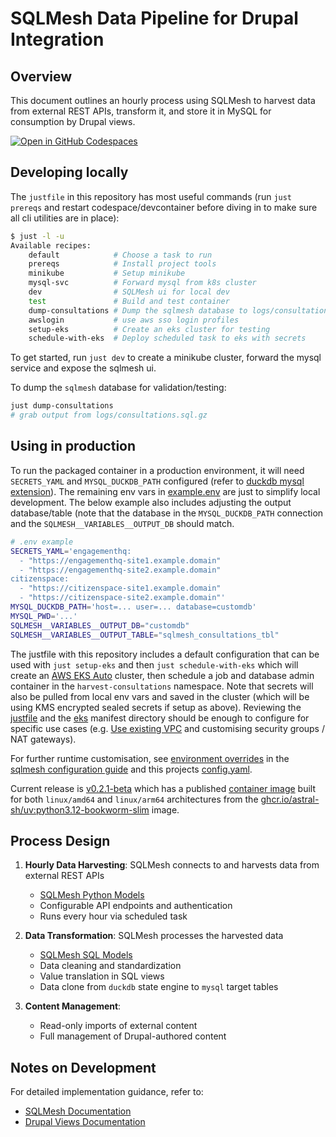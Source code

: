 # SQLMesh Data Pipeline for Drupal Integration

## Overview
This document outlines an hourly process using SQLMesh to harvest data from external REST APIs, transform it, and store it in MySQL for consumption by Drupal views.

[![Open in GitHub Codespaces](https://github.com/codespaces/badge.svg)](https://codespaces.new/wagov-dtt/wa.gov.au_harvest-consultations)

## Developing locally
The `justfile` in this repository has most useful commands (run `just prereqs` and restart codespace/devcontainer before diving in to make sure all cli utilities are in place):

```bash
$ just -l -u
Available recipes:
    default            # Choose a task to run
    prereqs            # Install project tools
    minikube           # Setup minikube
    mysql-svc          # Forward mysql from k8s cluster
    dev                # SQLMesh ui for local dev
    test               # Build and test container
    dump-consultations # Dump the sqlmesh database to logs/consultations.sql.gz (run test to create/populate db first)
    awslogin           # use aws sso login profiles
    setup-eks          # Create an eks cluster for testing
    schedule-with-eks  # Deploy scheduled task to eks with secrets
```

To get started, run `just dev` to create a minikube cluster, forward the mysql service and expose the sqlmesh ui.

To dump the `sqlmesh` database for validation/testing:

```bash
just dump-consultations
# grab output from logs/consultations.sql.gz
```

## Using in production

To run the packaged container in a production environment, it will need `SECRETS_YAML` and `MYSQL_DUCKDB_PATH` configured (refer to [duckdb mysql extension](https://duckdb.org/docs/extensions/mysql#configuration)). The remaining env vars in [example.env](example.env) are just to simplify local development. The below example also includes adjusting the output database/table (note that the database in the `MYSQL_DUCKDB_PATH` connection and the `SQLMESH__VARIABLES__OUTPUT_DB` should match.

```bash
# .env example
SECRETS_YAML='engagementhq:
  - "https://engagementhq-site1.example.domain"
  - "https://engagementhq-site2.example.domain"
citizenspace:
  - "https://citizenspace-site1.example.domain"
  - "https://citizenspace-site2.example.domain"'
MYSQL_DUCKDB_PATH='host=... user=... database=customdb'
MYSQL_PWD='...'
SQLMESH__VARIABLES__OUTPUT_DB="customdb"
SQLMESH__VARIABLES__OUTPUT_TABLE="sqlmesh_consultations_tbl"
```

The justfile with this repository includes a default configuration that can be used with `just setup-eks` and then `just schedule-with-eks` which will create an [AWS EKS Auto](https://docs.aws.amazon.com/eks/latest/userguide/quickstart.html) cluster, then schedule a job and database admin container in the `harvest-consultations` namespace. Note that secrets will also be pulled from local env vars and saved in the cluster (which will be using KMS encrypted sealed secrets if setup as above). Reviewing the [justfile](justfile) and the [eks](eks) manifest directory should be enough to configure for specific use cases (e.g. [Use existing VPC](https://eksctl.io/usage/vpc-configuration/#use-existing-vpc-other-custom-configuration) and customising security groups / NAT gateways).

For further runtime customisation, see [environment overrides](https://sqlmesh.readthedocs.io/en/stable/guides/configuration/#overrides) in the [sqlmesh configuration guide](https://sqlmesh.readthedocs.io/en/stable/guides/configuration/) and this projects [config.yaml](./config.yaml).

Current release is [v0.2.1-beta](https://github.com/wagov-dtt/wa.gov.au_harvest-consultations/releases/tag/v0.2.1-beta) which has a published [container image](https://github.com/wagov-dtt/wa.gov.au_harvest-consultations/pkgs/container/harvest-consultations) built for both `linux/amd64` and `linux/arm64` architectures from the [ghcr.io/astral-sh/uv:python3.12-bookworm-slim](https://docs.astral.sh/uv/guides/integration/docker/#available-images) image.

## Process Design

1. **Hourly Data Harvesting**: SQLMesh connects to and harvests data from external REST APIs
   - [SQLMesh Python Models](https://sqlmesh.readthedocs.io/en/stable/concepts/models/python_models/)
   - Configurable API endpoints and authentication
   - Runs every hour via scheduled task

2. **Data Transformation**: SQLMesh processes the harvested data
   - [SQLMesh SQL Models](https://sqlmesh.readthedocs.io/en/stable/concepts/models/sql_models/)
   - Data cleaning and standardization
   - Value translation in SQL views
   - Data clone from `duckdb` state engine to `mysql` target tables

4. **Content Management**:
   - Read-only imports of external content
   - Full management of Drupal-authored content

## Notes on Development
For detailed implementation guidance, refer to:
- [SQLMesh Documentation](https://sqlmesh.com/docs/)
- [Drupal Views Documentation](https://www.drupal.org/docs/user_guide/en/views-chapter.html)
